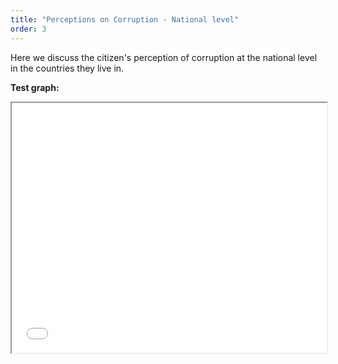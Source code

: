 ```yaml
---
title: "Perceptions on Corruption - National level"
order: 3
---
```


Here we discuss the citizen's perception of corruption at the national level in the countries they live in.

**Test graph:**

<iframe src="{{ site.baseurl }}/data/t.html" width="100%" height="400" allowfullscreen>


This paragraph has a DOI citation at the end, which supports this statement[👍](https://doi.org/10.1038/nature14388 "Cancer: Antibodies regulate antitumour immunity").

This paragraph [links to an article by DOI](https://doi.org/10.7717/peerj.182 "Ontogeny in the tube-crested dinosaur Parasaurolophus (Hadrosauridae) and heterochrony in hadrosaurids").

This paragraph [links to an article by PMID](http://www.ncbi.nlm.nih.gov/pubmed/25898005).

Equations and formula can be included either inline ($$ 2+2=4 $$) or as display blocks:

<div>\[ \sum_{i=0}^{\infty}\pi_i=\sum_{i=0}^{\infty}\rho^i\pi_0=\frac{\pi_0}{1-\rho}=1 \]</div>


